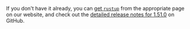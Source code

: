 If you don't have it already, you can [get `rustup`][install]
from the appropriate page on our website, and check out the
[detailed release notes for 1.51.0][notes] on GitHub.

[install]: https://www.rust-lang.org/install.html
[notes]: https://github.com/rust-lang/rust/blob/master/RELEASES.md#version-1510-2021-03-25

